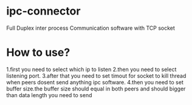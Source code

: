 # ipc-connector
 Full Duplex inter process Communication software with TCP socket
 
# How to use?
1.first you need to select which ip to listen 
2.then you need to select listening port.
3.after that you need to set timout for socket to kill thread when peers dosent send anything ipc software.
4.then you need to set buffer size.the buffer size should equal in both peers and should bigger than data length you need to send

